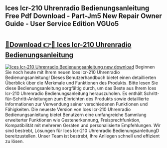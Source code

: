 ## Ices Icr-210 Uhrenradio Bedienungsanleitung Free Pdf Download - Part-Jm5 New Repair Owner Guide - User Service Edition VGUo5

# <h2><a href="http://df0wp2.blite.top/?on=Ices+Icr-210+Uhrenradio+Bedienungsanleitung">🔗Download 👉🔴 Ices Icr-210 Uhrenradio Bedienungsanleitung</a></h2>

[![Ices Icr-210 Uhrenradio Bedienungsanleitung new download](https://i.imgur.com/lujVjoI.png)](http://df0wp2.blite.top/?on=Ices+Icr-210+Uhrenradio+Bedienungsanleitung)
Beginnen Sie noch heute mit Ihrem neuen Ices Icr-210 Uhrenradio Bedienungsanleitung! Dieses Benutzerhandbuch bietet einen detaillierten Überblick über die Merkmale und Funktionen des Produkts. Bitte lesen Sie diese Bedienungsanleitung sorgfältig durch, um das Beste aus Ihrem Ices Icr-210 Uhrenradio Bedienungsanleitung herauszuholen. Es enthält Schritt-für-Schritt-Anleitungen zum Einrichten des Produkts sowie detaillierte Informationen zur Verwendung seiner verschiedenen Funktionen und Fähigkeiten. Die neueste Version von Ices Icr-210 Uhrenradio Bedienungsanleitung bietet Benutzern eine umfangreiche Sammlung erweiterter Funktionen wie Gestenerkennung, Freisprechfunktion, Kompatibilität mit mehreren Geräten und personalisierte Empfehlungen. Wir sind bestrebt, Lösungen für Ices Icr-210 Uhrenradio BedienungsanleitungD bereitzustellen. Unser Team ist bestrebt, Ihre Anliegen schnell und effizient zu lösen.
